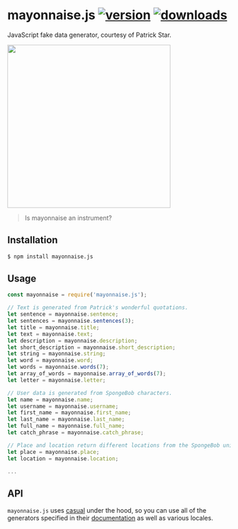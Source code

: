 # mayonnaise.js [![version](https://img.shields.io/npm/v/mayonnaise.js.svg)](https://www.npmjs.com/package/mayonnaise.js) [![downloads](https://img.shields.io/npm/dt/mayonnaise.js.svg)](https://www.npmjs.com/package/mayonnaise.js)

JavaScript fake data generator, courtesy of Patrick Star.

<img width="368" src="https://i.ytimg.com/vi/d1JA-nh0IfI/hqdefault.jpg">

> Is mayonnaise an instrument?

## Installation

```sh
$ npm install mayonnaise.js
```

## Usage

```javascript
const mayonnaise = require('mayonnaise.js');

// Text is generated from Patrick's wonderful quotations.
let sentence = mayonnaise.sentence;
let sentences = mayonnaise.sentences(3);
let title = mayonnaise.title;
let text = mayonnaise.text;
let description = mayonnaise.description;
let short_description = mayonnaise.short_description;
let string = mayonnaise.string;
let word = mayonnaise.word;
let words = mayonnaise.words(7);
let array_of_words = mayonnaise.array_of_words(7);
let letter = mayonnaise.letter;

// User data is generated from SpongeBob characters.
let name = mayonnaise.name;
let username = mayonnaise.username;
let first_name = mayonnaise.first_name;
let last_name = mayonnaise.last_name;
let full_name = mayonnaise.full_name;
let catch_phrase = mayonnaise.catch_phrase;

// Place and location return different locations from the SpongeBob universe.
let place = mayonnaise.place;
let location = mayonnaise.location;

...
```

## API

`mayonnaise.js` uses [casual](https://github.com/boo1ean/casual) under the hood, so you can use all of the generators specified in their [documentation](https://github.com/boo1ean/casual#embedded-generators) as well as various locales.
